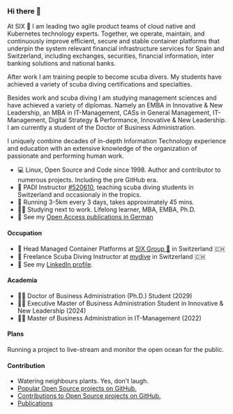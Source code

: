 ### Hi there 👋

At SIX :rocket: I am leading two agile product teams of cloud native and Kubernetes technology experts. Together, we operate, maintain, and continuously improve efficient, secure and stable container platforms that underpin the system relevant financial infrastructure services for Spain and Switzerland, including exchanges, securities, financial information, inter banking solutions and national banks.

After work I am training people to become scuba divers. My students have achieved a variety of scuba diving certifications and specialties.

Besides work and scuba diving I am studying management sciences and have achieved a variety of diplomas. Namely an EMBA in Innovative & New Leadership, an MBA in IT-Management, CASs in General Management, IT-Management, Digital Strategy & Performance, Innovative & New Leadership. I am currently a student of the Doctor of Business Administration.

I uniquely combine decades of in-depth Information Technology experience and education with an extensive knowledge of the organization of passionate and performing human work.

- :computer: Linux, Open Source and Code since 1998. Author and contributor to numerous projects. Including the pre GitHub era.
- :diving_mask: PADI Instructor [#520610](https://apps.padi.com/scuba-diving/pro-chek/), teaching scuba diving students in Switzerland and occasionaly in the tropics.
- :athletic_shoe: Running 3-5km every 3 days, takes approximately 45 mins.
- :student: Studying next to work. Lifelong learner, MBA, EMBA, Ph.D.
- 📕 See my [Open Access publications in German](https://spreitzer.ch/publications)

#### Occupation
- :briefcase: Head Managed Container Platforms at [SIX Group :rocket:](https://www.six-group.com) in Switzerland :switzerland:
- :diving_mask: Freelance Scuba Diving Instructor at [mydive](https://www.mydive.ch) in Switzerland :switzerland:
- :speech_balloon: See my [LinkedIn profile](https://www.linkedin.com/in/sspreitzer/).

#### Academia
- 🧑‍🎓 Doctor of Business Administration (Ph.D.) Student (2029)
- 🧑‍🎓 Executive Master of Business Administration Student in Innovative & New Leadership (2024)
- 🧑‍🎓 Master of Business Administration in IT-Management (2022)

#### Plans
Running a project to live-stream and monitor the open ocean for the public.

#### Contribution
- Watering neighbours plants. Yes, don't laugh.
- [Popular Open Source projects on GitHub.](https://github.com/sspreitzer?tab=repositories&q=&type=&language=&sort=stargazers)
- [Contributions to Open Source projects on GitHub.](https://github.com/sspreitzer)
- [Publications](https://spreitzer.ch/publications)


<!--
**sspreitzer/sspreitzer** is a ✨ _special_ ✨ repository because its `README.md` (this file) appears on your GitHub profile.

Here are some ideas to get you started:

- 🔭 I’m currently working on ...
- 🌱 I’m currently learning ...
- 👯 I’m looking to collaborate on ...
- 🤔 I’m looking for help with ...
- 💬 Ask me about ...
- 📫 How to reach me: ...
- 😄 Pronouns: ...
- ⚡ Fun fact: ...
-->
